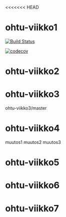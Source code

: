 <<<<<<< HEAD
# ohtu-viikko1

[![Build Status](https://travis-ci.org/Jsos17/ohtu-viikko1.svg?branch=master)](https://travis-ci.org/Jsos17/ohtu-viikko1)

[![codecov](https://codecov.io/gh/Jsos17/ohtu-viikko1/branch/master/graph/badge.svg)](https://codecov.io/gh/Jsos17/ohtu-viikko1)

# ohtu-viikko2

# ohtu-viikko3
ohtu-viikko3/master

# ohtu-viikko4

muutos1
muutos2
muutos3

# ohtu-viikko5
# ohtu-viikko6

# ohtu-viikko7

